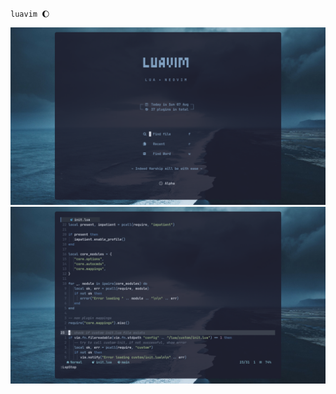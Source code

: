 `luavim 🌔`

![alpha](https://raw.githubusercontent.com/tsjazil/luavim/new/assets/s1.png)
![nvim](https://raw.githubusercontent.com/tsjazil/luavim/new/assets/s2.png)
